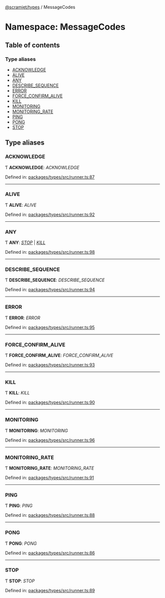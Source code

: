 [@scramjet/types](../README.md) / MessageCodes

# Namespace: MessageCodes

## Table of contents

### Type aliases

- [ACKNOWLEDGE](messagecodes.md#acknowledge)
- [ALIVE](messagecodes.md#alive)
- [ANY](messagecodes.md#any)
- [DESCRIBE\_SEQUENCE](messagecodes.md#describe_sequence)
- [ERROR](messagecodes.md#error)
- [FORCE\_CONFIRM\_ALIVE](messagecodes.md#force_confirm_alive)
- [KILL](messagecodes.md#kill)
- [MONITORING](messagecodes.md#monitoring)
- [MONITORING\_RATE](messagecodes.md#monitoring_rate)
- [PING](messagecodes.md#ping)
- [PONG](messagecodes.md#pong)
- [STOP](messagecodes.md#stop)

## Type aliases

### ACKNOWLEDGE

Ƭ **ACKNOWLEDGE**: *ACKNOWLEDGE*

Defined in: [packages/types/src/runner.ts:87](https://github.com/scramjet-cloud-platform/scramjet-csi-dev/blob/966a05e/packages/types/src/runner.ts#L87)

___

### ALIVE

Ƭ **ALIVE**: *ALIVE*

Defined in: [packages/types/src/runner.ts:92](https://github.com/scramjet-cloud-platform/scramjet-csi-dev/blob/966a05e/packages/types/src/runner.ts#L92)

___

### ANY

Ƭ **ANY**: [*STOP*](messagecodes.md#stop) \| [*KILL*](messagecodes.md#kill)

Defined in: [packages/types/src/runner.ts:98](https://github.com/scramjet-cloud-platform/scramjet-csi-dev/blob/966a05e/packages/types/src/runner.ts#L98)

___

### DESCRIBE\_SEQUENCE

Ƭ **DESCRIBE\_SEQUENCE**: *DESCRIBE_SEQUENCE*

Defined in: [packages/types/src/runner.ts:94](https://github.com/scramjet-cloud-platform/scramjet-csi-dev/blob/966a05e/packages/types/src/runner.ts#L94)

___

### ERROR

Ƭ **ERROR**: *ERROR*

Defined in: [packages/types/src/runner.ts:95](https://github.com/scramjet-cloud-platform/scramjet-csi-dev/blob/966a05e/packages/types/src/runner.ts#L95)

___

### FORCE\_CONFIRM\_ALIVE

Ƭ **FORCE\_CONFIRM\_ALIVE**: *FORCE_CONFIRM_ALIVE*

Defined in: [packages/types/src/runner.ts:93](https://github.com/scramjet-cloud-platform/scramjet-csi-dev/blob/966a05e/packages/types/src/runner.ts#L93)

___

### KILL

Ƭ **KILL**: *KILL*

Defined in: [packages/types/src/runner.ts:90](https://github.com/scramjet-cloud-platform/scramjet-csi-dev/blob/966a05e/packages/types/src/runner.ts#L90)

___

### MONITORING

Ƭ **MONITORING**: *MONITORING*

Defined in: [packages/types/src/runner.ts:96](https://github.com/scramjet-cloud-platform/scramjet-csi-dev/blob/966a05e/packages/types/src/runner.ts#L96)

___

### MONITORING\_RATE

Ƭ **MONITORING\_RATE**: *MONITORING_RATE*

Defined in: [packages/types/src/runner.ts:91](https://github.com/scramjet-cloud-platform/scramjet-csi-dev/blob/966a05e/packages/types/src/runner.ts#L91)

___

### PING

Ƭ **PING**: *PING*

Defined in: [packages/types/src/runner.ts:88](https://github.com/scramjet-cloud-platform/scramjet-csi-dev/blob/966a05e/packages/types/src/runner.ts#L88)

___

### PONG

Ƭ **PONG**: *PONG*

Defined in: [packages/types/src/runner.ts:86](https://github.com/scramjet-cloud-platform/scramjet-csi-dev/blob/966a05e/packages/types/src/runner.ts#L86)

___

### STOP

Ƭ **STOP**: *STOP*

Defined in: [packages/types/src/runner.ts:89](https://github.com/scramjet-cloud-platform/scramjet-csi-dev/blob/966a05e/packages/types/src/runner.ts#L89)
